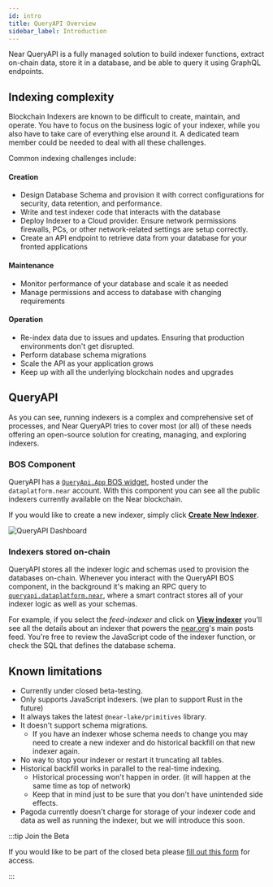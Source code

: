 ```yaml
---
id: intro
title: QueryAPI Overview
sidebar_label: Introduction
---
```



Near QueryAPI is a fully managed solution to build indexer functions,
extract on-chain data, store it in a database, and be able to query it using GraphQL endpoints.

## Indexing complexity

Blockchain Indexers are known to be difficult to create, maintain, and operate.
You have to focus on the business logic of your indexer, while you also have to
take care of everything else around it.
A dedicated team member could be needed to deal with all these challenges.

Common indexing challenges include:

#### Creation

- Design Database Schema and provision it with correct configurations for security, data retention, and performance.
- Write and test indexer code that interacts with the database
- Deploy Indexer to a Cloud provider. Ensure network permissions firewalls, PCs, or other network-related settings are setup correctly.
- Create an API endpoint to retrieve data from your database for your fronted applications

#### Maintenance

- Monitor performance of your database and scale it as needed
- Manage permissions and access to database with changing requirements

#### Operation

- Re-index data due to issues and updates. Ensuring that production environments don't get disrupted.
- Perform database schema migrations
- Scale the API as your application grows
- Keep up with all the underlying blockchain nodes and upgrades


## QueryAPI

As you can see, running indexers is a complex and comprehensive set of processes, and
Near QueryAPI tries to cover most (or all) of these needs offering an open-source solution for creating, managing, and exploring indexers.

### BOS Component

QueryAPI has a [`QueryApi.App` BOS widget](https://near.org/#/dataplatform.near/widget/QueryApi.App), hosted under the `dataplatform.near` account.
With this component you can see all the public indexers currently available on the Near blockchain.

If you would like to create a new indexer, simply click [**Create New Indexer**](https://near.org/#/dataplatform.near/widget/QueryApi.App/?view=create-new-indexer).

![QueryAPI Dashboard](/docs/assets/QAPIScreen.png)

### Indexers stored on-chain

QueryAPI stores all the indexer logic and schemas used to provision the databases on-chain.
Whenever you interact with the QueryAPI BOS component, in the background it's making an RPC query to [`queryapi.dataplatform.near`](https://stats.gallery/mainnet/queryapi.dataplatform.near/contract?t=week),
where a smart contract stores all of your indexer logic as well as your schemas.

For example, if you select the _feed-indexer_ and click on [**View indexer**](https://near.org/dataplatform.near/widget/QueryApi.App?selectedIndexerPath=dataplatform.near/feed-indexer&view=editor-window) you'll see all the details about an indexer that powers the [near.org](https://near.org)'s main posts feed. 
You're free to review the JavaScript code of the indexer function, or check the SQL that defines the database schema.


## Known limitations

- Currently under closed beta-testing.
- Only supports JavaScript indexers. (we plan to support Rust in the future)
- It always takes the latest `@near-lake/primitives` library.
- It doesn't support schema migrations.
  - If you have an indexer whose schema needs to change you may need to create a new indexer and do historical backfill on that new indexer again.
- No way to stop your indexer or restart it truncating all tables.
- Historical backfill works in parallel to the real-time indexing.
  - Historical processing won't happen in order. (it will happen at the same time as top of network)
  - Keep that in mind just to be sure that you don't have unintended side effects.
- Pagoda currently doesn't charge for storage of your indexer code and data as well as running the indexer, but we will introduce this soon.

:::tip Join the Beta

If you would like to be part of the closed beta please [fill out this form](http://bit.ly/near-queryapi-beta) for access.

:::
